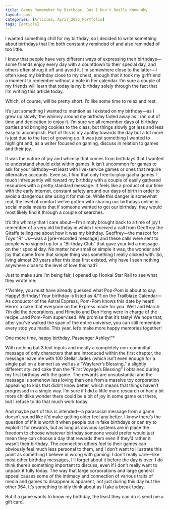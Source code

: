 ```yaml
---
title: Games Rememeber My Birthday, But I Don't Really Know Why
layout: post
categories: [Articles, April_2025_Portfolio]
tags: [Article]
---
```


I wanted something chill for my birthday, so I decided to write something about birthdays that I’m both constantly reminded of and also reminded of too little.

I know that people have very different ways of expressing their birthdays—some friends enjoy every day with a countdown to their special day, and others often shrug it off and avoid it. I’m somewhere close to the latter—I often keep my birthday close to my chest, enough that it took my girlfriend a moment to remember without a note in her calendar. I’m sure a couple of my friends will learn that today is my birthday solely through the fact that I’m writing this article today.

Which, of course, will be pretty short. I’d like some time to relax and rest.

It’s just something I wanted to mention as I existed on my birthday—as I grew up slowly, the whimsy around my birthday faded away as I ran out of time and dedication to enjoy it. I’m sure we all remember days of birthday parties and bringing cookies to the class, but things slowly got less and less easy to accomplish. Part of this is my apathy towards the day but a lot more is just due to the fact of growing up. It was just something I wanted to highlight and, as a writer focused on gaming, discuss in relation to games and their joy.

It was the nature of joy and whimsy that comes from birthdays that I wanted to understand should exist within games. It isn’t uncommon for games to ask for your birthday—at least with live-service games or ones that require alternative accounts. Even so, I find that only free-to-play gacha games I touch infrequently will reward my birthday with a couple of easily gathered resources with a pretty standard message. It feels like a product of our time with the early internet, constant safety around our days of birth in order to avoid a dangerous site using it for malice. While this danger is somewhat real, the level of comfort we’ve gotten with sharing our birthdays online in social media means that if someone wanted to get our birthday, they would most likely find it through a couple of searches.

It’s the whimsy that I care about—I’m simply brought back to a time of joy I remember of a very old birthday in which I received a call from Geoffrey the Giraffe telling me about how it was my birthday. Geoffrey—the mascot for Toys “R” Us—was a [pre-recorded message] and these calls were sent to people who signed up for a “Birthday Club” that gave your kid a message on their special day. No matter how small or simple it was, the wonder and joy that came from that simple thing was something I really clicked with. So, living almost 20 years after this idea first existed, why have I seen nothing anywhere close to the level of love this had?

Just to make sure I’m being fair, I opened up Honkai Star Rail to see what they wrote me:

*“Ashley, you must have already guessed what Pop-Pom is about to say. Happy! Birthday!
Your birthday is listed as 4/11 on the Trailblaze Calendar—As conductor of the Astral Express, Pom-Pom knows this date by heart! Here’s a cake that everyone on the Express made for you. Welt and March 7th did the decorations, and Himeko and Dan Heng were in charge of the recipe…and Pom-Pom supervised. We promise that it’s tasty! We hope that, after you’ve walked the span of the entire universe, you can still remember every stop you made. This year, let’s make more happy memories together!

One more time, happy birthday, Passenger Ashley!”*

With nothing but 3 text inputs and mostly a completely non-committal message of only characters that are introduced within the first chapter, the message leave me with 100 Stellar Jades (which isn’t even enough for a single pull on a banner) as well as a “Wayfarer’s Blessing,” a slightly different stylized cake than the “First Voyage’s Blessing” I obtained during my first birthday with the game. The rewards are unsubstantial and the message is somehow less loving than one from a massive toy corporation appealing to kids that didn’t know better, which means that things haven’t progressed in a single way. I’m sure if I did a little more research or had a bit more childlike wonder there could be a bit of joy in some game out there, but I refuse to do that much work today.

And maybe part of this is intended—a parasocial message from a game doesn’t sound like it’d make getting older feel any better. I know there’s the question of if it is worth it when people put in fake birthdays or can try to exploit it for rewards, but as long as obvious systems are in place the freedom to choose whatever birthday someone would prefer would just mean they can choose a day that rewards them even if they’d rather it wasn’t their birthday. The connection others feel to their games can obviously feel much less personal to them, and I don’t want to illustrate this point as something I believe in wrong with gaming. I don’t really care—like most other birthday messages, I’ll forget about it before the day is over. I do think there’s something important to discuss, even if I don’t really want to unpack it fully today. The way that large corporations and large general appeal causes some of the intimacy and connection of various traits of media and games to disappear is apparent, not just during this day but the other 364. It’s something to idly think about as I take a break today.

But if a game wants to know my birthday, the least they can do is send me a gift card.



